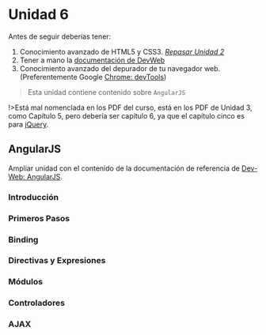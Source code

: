 # Unidad 6

Antes de seguir deberías tener:

1. Conocimiento avanzado de HTML5 y CSS3. [_Repasar Unidad 2_](/u/unidad2.md)
1. Tener a mano la [documentación de DevWeb](/)
1. Conocimiento avanzado del depurador de tu navegador web. (Preferentemente Google [Chrome: devTools](/c/#chrome-dev-tools))

>Esta unidad contiene contenido sobre `AngularJS`

!>Está mal nomenclada en los PDF del curso, está en los PDF de Unidad 3, como Capítulo 5, pero debería ser capítulo 6, ya que el capítulo cinco es para [jQuery](/u/unidad5.md).

## AngularJS

Ampliar unidad con el contenido de la documentación de referencia de [Dev-Web: AngularJS](/c/angularjs/).

### Introducción

### Primeros Pasos

### Binding

### Directivas y Expresiones

### Módulos

### Controladores

### AJAX
